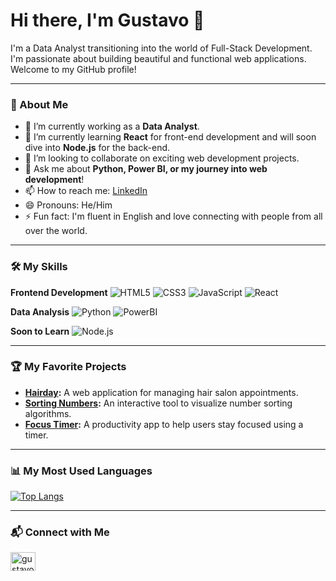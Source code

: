 # Hi there, I'm Gustavo 👋

I'm a Data Analyst transitioning into the world of Full-Stack Development. I'm passionate about building beautiful and functional web applications. Welcome to my GitHub profile!

---

### 🚀 About Me

- 🔭 I’m currently working as a **Data Analyst**.
- 🌱 I’m currently learning **React** for front-end development and will soon dive into **Node.js** for the back-end.
- 👯 I’m looking to collaborate on exciting web development projects.
- 💬 Ask me about **Python, Power BI, or my journey into web development**!
- 📫 How to reach me: [LinkedIn](https://www.linkedin.com/in/gustavo-santos-744549234/)
- 😄 Pronouns: He/Him
- ⚡ Fun fact: I'm fluent in English and love connecting with people from all over the world.

---

### 🛠️ My Skills

**Frontend Development**
![HTML5](https://img.shields.io/badge/html5-%23E34F26.svg?style=for-the-badge&logo=html5&logoColor=white)
![CSS3](https://img.shields.io/badge/css3-%231572B6.svg?style=for-the-badge&logo=css3&logoColor=white)
![JavaScript](https://img.shields.io/badge/javascript-%23323330.svg?style=for-the-badge&logo=javascript&logoColor=%23F7DF1E)
![React](https://img.shields.io/badge/react-%2320232a.svg?style=for-the-badge&logo=react&logoColor=%2361DAFB)

**Data Analysis**
![Python](https://img.shields.io/badge/python-3670A0?style=for-the-badge&logo=python&logoColor=ffdd54)
![PowerBI](https://img.shields.io/badge/Power%20BI-F2C811?style=for-the-badge&logo=powerbi&logoColor=black)

**Soon to Learn**
![Node.js](https://img.shields.io/badge/node.js-6DA55F?style=for-the-badge&logo=node.js&logoColor=white)


---

### 🏆 My Favorite Projects

- **[Hairday](https://github.com/Batavoo/hairday):** A web application for managing hair salon appointments.
- **[Sorting Numbers](https://github.com/Batavoo/sorting-numbers):** An interactive tool to visualize number sorting algorithms.
- **[Focus Timer](https://github.com/Batavoo/focus_timer):** A productivity app to help users stay focused using a timer.

---

### 📊 My Most Used Languages

[![Top Langs](https://github-readme-stats.vercel.app/api/top-langs/?username=Batavoo&layout=compact&theme=radical)](https://github.com/anuraghazra/github-readme-stats)

---

### 📬 Connect with Me

<p align="left">
<a href="https://linkedin.com/in/gustavo-santos-744549234/" target="blank"><img align="center" src="https://raw.githubusercontent.com/rahuldkjain/github-profile-readme-generator/master/src/images/icons/Social/linked-in-alt.svg" alt="gustavo-santos-744549234" height="30" width="40" /></a>
&nbsp;&nbsp;
</p>
